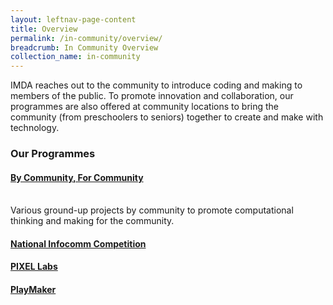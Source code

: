 ```yaml
---
layout: leftnav-page-content
title: Overview
permalink: /in-community/overview/
breadcrumb: In Community Overview
collection_name: in-community
---
```



IMDA reaches out to the community to introduce coding and making to members of the public. To promote innovation and collaboration, our programmes are also offered at community locations to bring the community (from preschoolers to seniors) together to create and make with technology.

### **Our Programmes** 

#### [**By Community, For Community**](/in-community/by-community-for-community/)<br>
<br> 
Various ground-up projects by community to promote computational thinking and making for the community.


#### [**National Infocomm Competition**](/in-community/national-infocomm-competition/)<br>


#### [**PIXEL Labs**](/in-community/pixel-labs/)<br>


#### [**PlayMaker**](/in-community/playmaker-overview/)<br>
